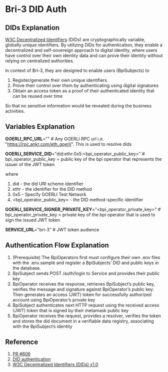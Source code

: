 # Bri-3 DID Auth

## DIDs Explanation

[W3C Decentralized Identifiers](https://www.w3.org/TR/did-core/) (DIDs) are cryptographically variable, globally unique identifiers. By utilizing DIDs for authentication, they enable a decentralized and self-sovereign approach to digital identity, where users have control over their own identity data and can prove their identity without relying on centralized authorities.

In context of Bri-3, they are designed to enable users (BpiSubjects) to

1. Register/generate their own unique identifiers
2. Prove their control over them by authenticating using digital signatures
3. Obtain an access token as a proof of their authenticated identity that can be reused over time

So that no sensitive information would be revealed during the business activities.

## Variables Explanation

**GOERLI_RPC_URL**="" # Any GOERLI RPC url i.e. "https://rpc.ankr.com/eth_goerli". This is used to resolve dids

**GOERLI_SERVICE_DID**="did:ethr:0x5:<bpi_operator_public_key>" # bpi_operator_public_key = public key of the bpi operator that represents the issuer of the JWT token

where 
1. did - the did URI scheme identifier
2. ethr - the identifier for the DID method
3. 0x5 - Specify GOERLI Test Network
4. <bpi_operator_public_key> - the DID method-specific identifier

**GOERLI_SERVICE_SIGNER_PRIVATE_KEY**="<bpi_operator_private_key>" # bpi_operator_private_key = private key of the bpi operator that is used to sign the issued JWT token

**SERVICE_URL**="bri-3" # JWT token audience

## Authentication Flow Explanation

1. (Prerequisite) The BpiOperators first must configure their own .env files with the .env.sample and register a BpiSubjects’ DID and public keys in the database.
2. BpiSubject sends POST /auth/login to Service and provides their public key
3. BpiOperator receives the response, retrieves BpiSubject’s public key, verifies the message and signature against BpiOperator’s public key. Then generates an access (JWT) token for successfully authorized account using BpiOperator’s private key
4. BpiSubject authenticates next HTTP request using the received access (JWT) token that is signed by their metamask public key
5. BpiOperator receives the request, provides a resolver, verifies the token and stores the did document in a verifiable data registry, associating with the BpiSubject’s identity

## Reference
1. [PR #606](https://github.com/eea-oasis/baseline/pull/606)
2. [DID authentication](https://rsksmart.github.io/rif-identity-docs/ssi/specs/did-auth.html#how-to-send-tokens)
3. [W3C Decentralized Identifiers (DIDs) v1.0](https://www.w3.org/TR/did-core/#dfn-did-subjects)